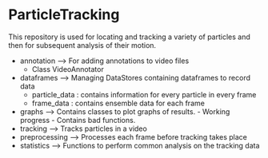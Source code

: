 # ParticleTracking

This repository is used for locating and tracking a variety of particles and then for subsequent analysis of their motion.

- annotation --> For adding annotations to video files
    - Class VideoAnnotator
- dataframes --> Managing DataStores containing dataframes to record data
    - particle_data : contains information for every particle in every frame
    - frame_data : contains ensemble data for each frame
- graphs --> Contains classes to plot graphs of results. - Working progress - Contains bad functions.
- tracking --> Tracks particles in a video
- preprocessing --> Processes each frame before tracking takes place 
- statistics --> Functions to perform common analysis on the tracking data
